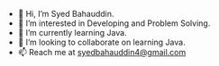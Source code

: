 - 👋 Hi, I’m Syed Bahauddin.
- 👀 I’m interested in Developing and Problem Solving.
- 🌱 I’m currently learning Java.
- 💞️ I’m looking to collaborate on learning Java.
- 📫 Reach me at syedbahauddin4@gmail.com

<!---
bahauddin077/bahauddin077 is a ✨ special ✨ repository because its `README.md` (this file) appears on your GitHub profile.
You can click the Preview link to take a look at your changes.
--->

